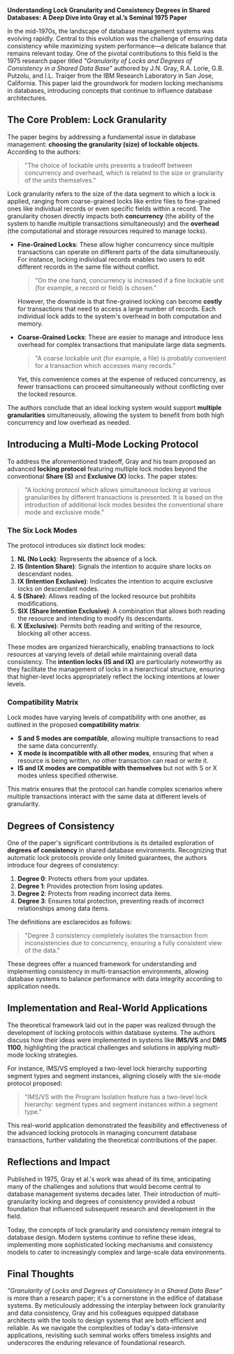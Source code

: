 **Understanding Lock Granularity and Consistency Degrees in Shared Databases: A Deep Dive into Gray et al.’s Seminal 1975 Paper**

In the mid-1970s, the landscape of database management systems was evolving rapidly. Central to this evolution was the challenge of ensuring data consistency while maximizing system performance—a delicate balance that remains relevant today. One of the pivotal contributions to this field is the 1975 research paper titled *"Granularity of Locks and Degrees of Consistency in a Shared Data Base"* authored by J.N. Gray, R.A. Lorie, G.B. Putzolu, and I.L. Traiqer from the IBM Research Laboratory in San Jose, California. This paper laid the groundwork for modern locking mechanisms in databases, introducing concepts that continue to influence database architectures.

## The Core Problem: Lock Granularity

The paper begins by addressing a fundamental issue in database management: **choosing the granularity (size) of lockable objects**. According to the authors:

> "The choice of lockable units presents a tradeoff between concurrency and overhead, which is related to the size or granularity of the units themselves."

Lock granularity refers to the size of the data segment to which a lock is applied, ranging from coarse-grained locks like entire files to fine-grained ones like individual records or even specific fields within a record. The granularity chosen directly impacts both **concurrency** (the ability of the system to handle multiple transactions simultaneously) and the **overhead** (the computational and storage resources required to manage locks).

- **Fine-Grained Locks**: These allow higher concurrency since multiple transactions can operate on different parts of the data simultaneously. For instance, locking individual records enables two users to edit different records in the same file without conflict.

  > "On the one hand, concurrency is increased if a fine lockable unit (for example, a record or field) is chosen."

  However, the downside is that fine-grained locking can become **costly** for transactions that need to access a large number of records. Each individual lock adds to the system's overhead in both computation and memory.

- **Coarse-Grained Locks**: These are easier to manage and introduce less overhead for complex transactions that manipulate large data segments.

  > "A coarse lockable unit (for example, a file) is probably convenient for a transaction which accesses many records."

  Yet, this convenience comes at the expense of reduced concurrency, as fewer transactions can proceed simultaneously without conflicting over the locked resource.

The authors conclude that an ideal locking system would support **multiple granularities** simultaneously, allowing the system to benefit from both high concurrency and low overhead as needed.

## Introducing a Multi-Mode Locking Protocol

To address the aforementioned tradeoff, Gray and his team proposed an advanced **locking protocol** featuring multiple lock modes beyond the conventional **Share (S)** and **Exclusive (X)** locks. The paper states:

> "A locking protocol which allows simultaneous locking at various granularities by different transactions is presented. It is based on the introduction of additional lock modes besides the conventional share mode and exclusive mode."

### The Six Lock Modes

The protocol introduces six distinct lock modes:

1. **NL (No Lock)**: Represents the absence of a lock.
2. **IS (Intention Share)**: Signals the intention to acquire share locks on descendant nodes.
3. **IX (Intention Exclusive)**: Indicates the intention to acquire exclusive locks on descendant nodes.
4. **S (Share)**: Allows reading of the locked resource but prohibits modifications.
5. **SIX (Share Intention Exclusive)**: A combination that allows both reading the resource and intending to modify its descendants.
6. **X (Exclusive)**: Permits both reading and writing of the resource, blocking all other access.

These modes are organized hierarchically, enabling transactions to lock resources at varying levels of detail while maintaining overall data consistency. The **intention locks (IS and IX)** are particularly noteworthy as they facilitate the management of locks in a hierarchical structure, ensuring that higher-level locks appropriately reflect the locking intentions at lower levels.

### Compatibility Matrix

Lock modes have varying levels of compatibility with one another, as outlined in the proposed **compatibility matrix**:

- **S and S modes are compatible**, allowing multiple transactions to read the same data concurrently.
- **X mode is incompatible with all other modes**, ensuring that when a resource is being written, no other transaction can read or write it.
- **IS and IX modes are compatible with themselves** but not with S or X modes unless specified otherwise.

This matrix ensures that the protocol can handle complex scenarios where multiple transactions interact with the same data at different levels of granularity.

## Degrees of Consistency

One of the paper's significant contributions is its detailed exploration of **degrees of consistency** in shared database environments. Recognizing that automatic lock protocols provide only limited guarantees, the authors introduce four degrees of consistency:

1. **Degree 0**: Protects others from your updates.
2. **Degree 1**: Provides protection from losing updates.
3. **Degree 2**: Protects from reading incorrect data items.
4. **Degree 3**: Ensures total protection, preventing reads of incorrect relationships among data items.

The definitions are esclarecidos as follows:

> "Degree 3 consistency completely isolates the transaction from inconsistencies due to concurrency, ensuring a fully consistent view of the data."

These degrees offer a nuanced framework for understanding and implementing consistency in multi-transaction environments, allowing database systems to balance performance with data integrity according to application needs.

## Implementation and Real-World Applications

The theoretical framework laid out in the paper was realized through the development of locking protocols within database systems. The authors discuss how their ideas were implemented in systems like **IMS/VS** and **DMS 1100**, highlighting the practical challenges and solutions in applying multi-mode locking strategies.

For instance, IMS/VS employed a two-level lock hierarchy supporting segment types and segment instances, aligning closely with the six-mode protocol proposed:

> "IMS/VS with the Program Isolation feature has a two-level lock hierarchy: segment types and segment instances within a segment type."

This real-world application demonstrated the feasibility and effectiveness of the advanced locking protocols in managing concurrent database transactions, further validating the theoretical contributions of the paper.

## Reflections and Impact

Published in 1975, Gray et al.'s work was ahead of its time, anticipating many of the challenges and solutions that would become central to database management systems decades later. Their introduction of multi-granularity locking and degrees of consistency provided a robust foundation that influenced subsequent research and development in the field.

Today, the concepts of lock granularity and consistency remain integral to database design. Modern systems continue to refine these ideas, implementing more sophisticated locking mechanisms and consistency models to cater to increasingly complex and large-scale data environments.

## Final Thoughts

*"Granularity of Locks and Degrees of Consistency in a Shared Data Base"* is more than a research paper; it's a cornerstone in the edifice of database systems. By meticulously addressing the interplay between lock granularity and data consistency, Gray and his colleagues equipped database architects with the tools to design systems that are both efficient and reliable. As we navigate the complexities of today's data-intensive applications, revisiting such seminal works offers timeless insights and underscores the enduring relevance of foundational research.
